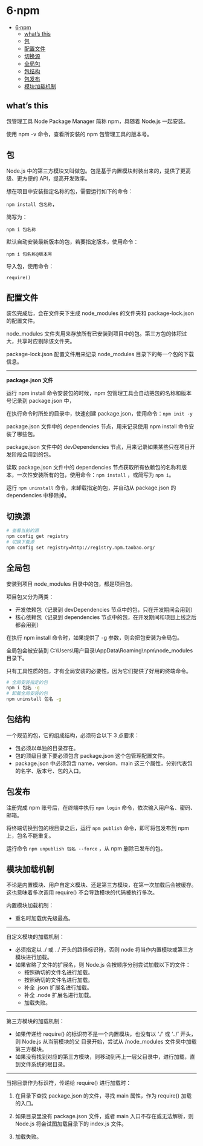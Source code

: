 # 6·npm

- [6·npm](#6npm)
  - [what’s this](#whats-this)
  - [包](#包)
  - [配置文件](#配置文件)
  - [切换源](#切换源)
  - [全局包](#全局包)
  - [包结构](#包结构)
  - [包发布](#包发布)
  - [模块加载机制](#模块加载机制)


## what’s this

包管理工具 Node Package Manager 简称 npm，具随着 Node.js 一起安装。

使用 npm -v 命令，查看所安装的 npm 包管理工具的版本号。

## 包

Node.js 中的第三方模块又叫做包。包是基于内置模块封装出来的，提供了更高级、更方便的 API，提高开发效率。

想在项目中安装指定名称的包，需要运行如下的命令：

`npm install 包名称`，

简写为：

 `npm i 包名称`

默认自动安装最新版本的包，若要指定版本，使用命令：

`npm i 包名称@版本号`


导入包，使用命令：

`require()`

## 配置文件

装包完成后，会在文件夹下生成 node_modules 的文件夹和 package-lock.json 的配置文件。

node_modules 文件夹用来存放所有已安装到项目中的包。第三方包的体积过大，共享时应剔除该文件夹。

package-lock.json 配置文件用来记录 node_modules 目录下的每一个包的下载信息。

---

**package.json 文件**

 运行 npm install 命令安装包的时候，npm 包管理工具会自动把包的名称和版本号记录到 package.json 中，

在执行命令时所处的目录中，快速创建 package.json，使用命令：`npm init -y`

package.json 文件中的 dependencies 节点，用来记录使用 npm install 命令安装了哪些包。

package.json 文件中的 devDependencies 节点，用来记录如果某些只在项目开发阶段会用到的包。



读取 package.json 文件中的 dependencies 节点获取所有依赖包的名称和版本，一次性安装所有的包，使用命令：`npm install` ，或简写为 `npm i`。

运行 `npm uninstall` 命令，来卸载指定的包，并自动从 package.json 的 dependencies 中移除掉。

## 切换源

```bash
# 查看当前的源
npm config get registry
# 切换下载源
npm config set registry=http://registry.npm.taobao.org/
```

## 全局包

安装到项目 node_modules 目录中的包，都是项目包。

项目包又分为两类：

- 开发依赖包（记录到 devDependencies 节点中的包，只在开发期间会用到）
- 核心依赖包（记录到 dependencies 节点中的包，在开发期间和项目上线之后都会用到）



在执行 npm install 命令时，如果提供了 -g 参数，则会把包安装为全局包。

全局包会被安装到 C:\Users\用户目录\AppData\Roaming\npm\node_modules 目录下。

只有工具性质的包，才有全局安装的必要性。因为它们提供了好用的终端命令。

```bash
# 全局安装指定的包
npm i 包名 -g
# 卸载全局安装的包
npm uninstall 包名 -g
```

## 包结构

一个规范的包，它的组成结构，必须符合以下 3 点要求：

- 包必须以单独的目录存在。
- 包的顶级目录下要必须包含 package.json 这个包管理配置文件。
- package.json 中必须包含 name，version，main 这三个属性，分别代表包的名字、版本号、包的入口。

## 包发布

注册完成 npm 账号后，在终端中执行 `npm login` 命令，依次输入用户名、密码、邮箱。

将终端切换到包的根目录之后，运行 `npm publish` 命令，即可将包发布到 npm 上，包名不能重复。

运行命令 `npm unpublish 包名 --force` ，从 npm 删除已发布的包。

## 模块加载机制

不论是内置模块、用户自定义模块、还是第三方模块，在第一次加载后会被缓存。 这也意味着多次调用 require() 不会导致模块的代码被执行多次。



内置模块加载机制：

- 重名时加载优先级最高。

---

自定义模块的加载机制：

- 必须指定以 ./ 或 ../ 开头的路径标识符，否则 node 将当作内置模块或第三方模块进行加载。
- 如果省略了文件的扩展名，则 Node.js 会按顺序分别尝试加载以下的文件：
  - 按照确切的文件名进行加载。
  - 按照确切的文件名进行加载。
  - 补全 .json 扩展名进行加载。
  - 补全 .node 扩展名进行加载。
  - 加载失败。

---

第三方模块的加载机制：

- 如果传递给 require() 的标识符不是一个内置模块，也没有以 ‘./’ 或 ‘../’ 开头，则 Node.js 从当前模块的父 目录开始，尝试从 /node_modules 文件夹中加载第三方模块。
- 如果没有找到对应的第三方模块，则移动到再上一层父目录中，进行加载，直到文件系统的根目录。

---

当把目录作为标识符，传递给 require() 进行加载时：

1. 在目录下查找 package.json 的文件，寻找 main 属性，作为 require() 加载的入口。

2. 如果目录里没有 package.json 文件，或者 main 入口不存在或无法解析，则 Node.js 将会试图加载目录下的 index.js 文件。
3. 加载失败。



